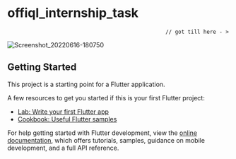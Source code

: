# offiql_internship_task

                                                      // got till here - >
                                                      
                                                      
![Screenshot_20220616-180750](https://user-images.githubusercontent.com/85099922/174071848-810246d6-15ed-4407-a452-3a8f3d3c2c40.jpg)



## Getting Started

This project is a starting point for a Flutter application.

A few resources to get you started if this is your first Flutter project:

- [Lab: Write your first Flutter app](https://docs.flutter.dev/get-started/codelab)
- [Cookbook: Useful Flutter samples](https://docs.flutter.dev/cookbook)

For help getting started with Flutter development, view the
[online documentation](https://docs.flutter.dev/), which offers tutorials,
samples, guidance on mobile development, and a full API reference.
